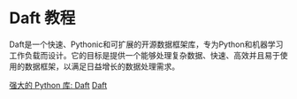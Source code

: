 # Daft 教程

<show-structure depth="3"/>

Daft是一个快速、Pythonic和可扩展的开源数据框架库，专为Python和机器学习工作负载而设计。它的目标是提供一个能够处理复杂数据、快速、高效并且易于使用的数据框架，以满足日益增长的数据处理需求。



<seealso>
<category ref="ref_docs">
    <a href="https://mp.weixin.qq.com/s/rwCOqLzvUDJk6LWs-qy_4w">强大的 Python 库: Daft</a>
</category>
<category ref="ref_github">
    <a href="https://github.com/Eventual-Inc/Daft">Daft</a>
</category>
<category ref="ref_issues">
</category>
<category ref="ref_hf">
</category>
<category ref="ref_ms">
</category>
</seealso>